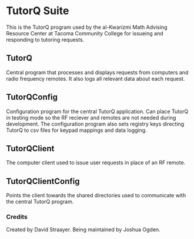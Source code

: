 TutorQ Suite
============

This is the TutorQ program used by the al-Kwarizmi Math Advising Resource Center at Tacoma Community College for issueing and responding to tutoring requests. 

TutorQ
------

Central program that processes and displays requests from computers and radio frequency remotes. It also logs all relevant data about each request.

TutorQConfig
------------

Configuration program for the central TutorQ application. Can place TutorQ in testing mode so the RF reciever and remotes are not needed during development. The configuration program also sets registry keys directing TutorQ to csv files for keypad mappings and data logging.

TutorQClient
------------

The computer client used to issue user requests in place of an RF remote.

TutorQClientConfig
------------------

Points the client towards the shared directories used to communicate with the central TutorQ program.

### Credits

Created by David Straayer. Being maintained by Joshua Ogden.